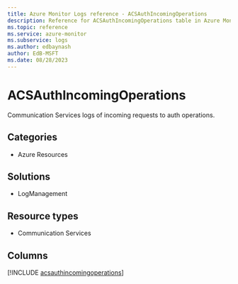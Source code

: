 ```yaml
---
title: Azure Monitor Logs reference - ACSAuthIncomingOperations
description: Reference for ACSAuthIncomingOperations table in Azure Monitor Logs.
ms.topic: reference
ms.service: azure-monitor
ms.subservice: logs
ms.author: edbaynash
author: EdB-MSFT
ms.date: 08/28/2023
---
```


# ACSAuthIncomingOperations

Communication Services logs of incoming requests to auth operations.

## Categories

- Azure Resources
## Solutions

- LogManagement
## Resource types

- Communication Services

            


## Columns
  
[!INCLUDE [acsauthincomingoperations](../includes/acsauthincomingoperations-include.md)]
